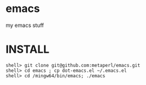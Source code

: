 # emacs
my emacs stuff

# INSTALL

    shell> git clone git@github.com:metaperl/emacs.git
    shell> cd emacs ; cp dot-emacs.el ~/.emacs.el
    shell> cd /mingw64/bin/emacs; ./emacs
    
    
